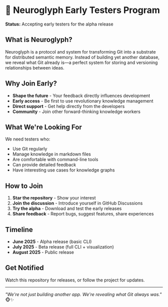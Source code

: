 # 🚀 Neuroglyph Early Testers Program

**Status:** Accepting early testers for the alpha release

## What is Neuroglyph?

Neuroglyph is a protocol and system for transforming Git into a substrate for distributed semantic memory. Instead of building yet another database, we reveal what Git already is—a perfect system for storing and versioning relationships between ideas.

## Why Join Early?

- **Shape the future** - Your feedback directly influences development
- **Early access** - Be first to use revolutionary knowledge management
- **Direct support** - Get help directly from the developers
- **Community** - Join other forward-thinking knowledge workers

## What We're Looking For

We need testers who:
- Use Git regularly
- Manage knowledge in markdown files
- Are comfortable with command-line tools
- Can provide detailed feedback
- Have interesting use cases for knowledge graphs

## How to Join

1. **Star the repository** - Show your interest
2. **Join the discussion** - Introduce yourself in GitHub Discussions
3. **Try the alpha** - Download and test the early releases
4. **Share feedback** - Report bugs, suggest features, share experiences

## Timeline

- **June 2025** - Alpha release (basic CLI)
- **July 2025** - Beta release (full CLI + visualization)
- **August 2025** - Public release

## Get Notified

Watch this repository for releases, or follow the project for updates.

---

*"We're not just building another app. We're revealing what Git always was."* 🐵✨